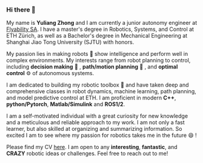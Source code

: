 ### Hi there 👋

My name is **Yuliang Zhong** and I am currently a junior autonomy engineer at [Flyability SA](https://www.flyability.com/). I have a master's degree in Robotics, Systems, and Control at ETH Zürich, as well as a Bachelor's degree in Mechanical Engineering at Shanghai Jiao Tong University (SJTU) with honors. 

My passion lies in making robots 🤖️ show intelligence and perform well in complex environments. My interests range from robot planning to control, including **decision making** 🤯 , **path/motion planning** 👣 , and **optimal control** ⚙️ of autonomous systems.

I am dedicated to building my robotic toolbox 🧰 and have taken deep and comprehensive classes in robot dynamics, machine learning, path planning, and model predictive control at ETH. I am proficient in modern **C++**, **python/Pytorch**, **Matlab/Simulink** and **ROS1/2**.

I am a self-motivated individual with a great curiosity for new knowledge and a meticulous and reliable approach to my work. I am not only a fast learner, but also skilled at organizing and summarizing information. So excited I am to see where my passion for robotics takes me in the future 😄 !

Please find my CV [here](https://github.com/yuliangzhong/yuliangzhong/blob/main/Zhong%20CV-2023-01-24.pdf). I am open to any **interesting**, **fantastic**, and **CRAZY** robotic ideas or challenges. Feel free to reach out to me!
